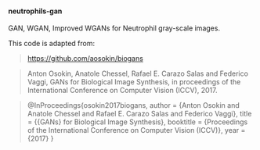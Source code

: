 #### neutrophils-gan

GAN, WGAN, Improved WGANs for Neutrophil gray-scale images.

This code is adapted from:

> https://github.com/aosokin/biogans

> Anton Osokin, Anatole Chessel, Rafael E. Carazo Salas and Federico Vaggi, GANs for Biological Image Synthesis, in proceedings of the International Conference on Computer Vision (ICCV), 2017.

> @InProceedings{osokin2017biogans,
author = {Anton Osokin and Anatole Chessel and Rafael E. Carazo Salas and Federico Vaggi},
title = {{GANs} for Biological Image Synthesis},
booktitle = {Proceedings of the International Conference on Computer Vision (ICCV)},
year = {2017} }
